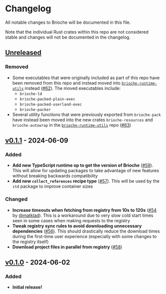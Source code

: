 # Changelog

All notable changes to Brioche will be documented in this file.

Note that the individual Rust crates within this repo are not considered stable and changes will not be documented in the changelog.

## [Unreleased]

### Removed

- Some executables that were originally included as part of this repo have been removed from this repo and instead moved into [`brioche-runtime-utils`](https://github.com/brioche-dev/brioche-runtime-utils) instead ([#62](https://github.com/brioche-dev/brioche/pull/62)). The moved executables include:
    - `brioche-ld`
    - `brioche-packed-plain-exec`
    - `brioche-packed-userland-exec`
    - `brioche-packer`
- Several utility functions that were previously exported from `brioche-pack` have instead been moved into the new crates `brioche-resources` and `brioche-autowrap` in the [`brioche-runtime-utils`](https://github.com/brioche-dev/brioche-runtime-utils) repo ([#63](https://github.com/brioche-dev/brioche/pull/63))

## [v0.1.1] - 2024-06-09

### Added

- **Add new TypeScript runtime op to get the version of Brioche** ([#59](https://github.com/brioche-dev/brioche/pull/59)). This will allow for updating packages to take advantage of new features without breaking backwards compatibility
- **Add new `collect_references` recipe type** ([#57](https://github.com/brioche-dev/brioche/pull/57)). This will be used by the `std` package to improve container sizes

### Changed

- **Increase timeouts when fetching from registry from 10s to 120s** ([#54](https://github.com/brioche-dev/brioche/pull/54) by [@matklad](https://github.com/matklad)). This is a workaround due to very slow cold start times seen in some cases when making requests to the registry
- **Tweak registry sync rules to avoid downloading unnecessary dependencies** ([#56](https://github.com/brioche-dev/brioche/pull/56)). This should drastically reduce the download times during the first-time user experience (especially with some changes to the registry itself)
- **Download project files in parallel from registry** ([#58](https://github.com/brioche-dev/brioche/pull/58))

## [v0.1.0] - 2024-06-02

### Added

- **Initial release!**

[Unreleased]: https://github.com/brioche-dev/brioche/compare/v0.1.1...HEAD
[v0.1.1]: https://github.com/brioche-dev/brioche/releases/tag/v0.1.1
[v0.1.0]: https://github.com/brioche-dev/brioche/releases/tag/v0.1.0
